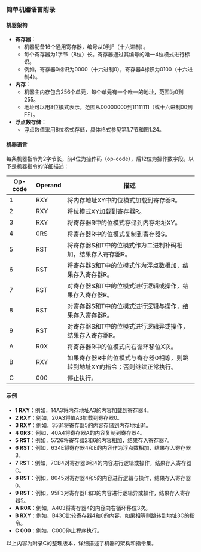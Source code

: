 ### 简单机器语言附录

#### 机器架构
- **寄存器**：
  + 机器配备16个通用寄存器，编号从0到F（十六进制）。
  + 每个寄存器为1字节（8位）长。寄存器通过其编号的唯一4位模式进行标识。
  + 例如，寄存器0标识为0000（十六进制0），寄存器4标识为0100（十六进制4）。
- **内存**：
  + 机器主内存包含256个单元，每个单元有一个唯一的地址，范围为0到255。
  + 地址可以用8位模式表示，范围从00000000到11111111（或十六进制00到FF）。
- **浮点数存储**：
  + 浮点数值采用8位格式存储，具体格式参见第1.7节和图1.24。

#### 机器语言
每条机器指令为2字节长，前4位为操作码（op-code），后12位为操作数字段。以下是机器指令的详细描述：

| Op-code | Operand | 描述 |
|---------|---------|------|
| 1 | RXY  | 将内存地址XY中的位模式加载到寄存器R。 |
| 2 | RXY  | 将位模式XY加载到寄存器R。 |
| 3 | RXY  | 将寄存器R中的位模式存储到内存地址XY。 |
| 4 | 0RS  | 将寄存器R中的位模式复制到寄存器S。 |
| 5 | RST  | 将寄存器S和T中的位模式作为二进制补码相加，结果存入寄存器R。 |
| 6 | RST  | 将寄存器S和T中的位模式作为浮点数相加，结果存入寄存器R。 |
| 7 | RST  | 对寄存器S和T中的位模式进行逻辑或操作，结果存入寄存器R。 |
| 8 | RST  | 对寄存器S和T中的位模式进行逻辑与操作，结果存入寄存器R。 |
| 9 | RST  | 对寄存器S和T中的位模式进行逻辑异或操作，结果存入寄存器R。 |
| A | R0X  | 将寄存器R中的位模式向右循环移位X次。 |
| B | RXY  | 如果寄存器R中的位模式与寄存器0相等，则跳转到地址XY的指令；否则继续正常执行。 |
| C | 000  | 停止执行。 |

#### 示例
- **1 RXY**：例如，14A3将内存地址A3的内容加载到寄存器4。
- **2 RXY**：例如，20A3将值A3加载到寄存器0。
- **3 RXY**：例如，35B1将寄存器5的内容存储到内存地址B1。
- **4 0RS**：例如，40A4将寄存器A的内容复制到寄存器4。
- **5 RST**：例如，5726将寄存器2和6的内容相加，结果存入寄存器7。
- **6 RST**：例如，634E将寄存器4和E的内容作为浮点数相加，结果存入寄存器3。
- **7 RST**：例如，7CB4对寄存器B和4的内容进行逻辑或操作，结果存入寄存器C。
- **8 RST**：例如，8045对寄存器4和5的内容进行逻辑与操作，结果存入寄存器0。
- **9 RST**：例如，95F3对寄存器F和3的内容进行逻辑异或操作，结果存入寄存器5。
- **A R0X**：例如，A403将寄存器4的内容向右循环移位3次。
- **B RXY**：例如，B43C比较寄存器4和0的内容，如果相等则跳转到地址3C的指令。
- **C 000**：例如，C000停止程序执行。

以上内容为附录C的整理版本，详细描述了机器的架构和指令集。